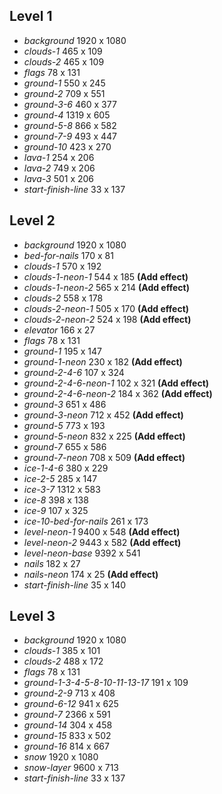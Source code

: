 ## Level 1
* *background* 1920 x 1080
* *clouds-1* 465 x 109
* *clouds-2* 465 x 109
* *flags* 78 x 131
* *ground-1* 550 x 245
* *ground-2* 709 x 551
* *ground-3-6* 460 x 377
* *ground-4* 1319 x 605
* *ground-5-8* 866 x 582
* *ground-7-9* 493 x 447
* *ground-10* 423 x 270
* *lava-1* 254 x 206
* *lava-2* 749 x 206
* *lava-3* 501 x 206
* *start-finish-line* 33 x 137



## Level 2
* *background* 1920 x 1080
* *bed-for-nails* 170 x 81
* *clouds-1* 570 x 192
* *clouds-1-neon-1* 544 x 185 **(Add effect)**
* *clouds-1-neon-2* 565 x 214 **(Add effect)**
* *clouds-2* 558 x 178
* *clouds-2-neon-1* 505 x 170 **(Add effect)**
* *clouds-2-neon-2* 524 x 198 **(Add effect)**
* *elevator* 166 x 27
* *flags* 78 x 131
* *ground-1* 195 x 147
* *ground-1-neon* 230 x 182 **(Add effect)**
* *ground-2-4-6* 107 x 324
* *ground-2-4-6-neon-1* 102 x 321 **(Add effect)**
* *ground-2-4-6-neon-2* 184 x 362 **(Add effect)**
* *ground-3* 651 x 486
* *ground-3-neon* 712 x 452 **(Add effect)**
* *ground-5* 773 x 193
* *ground-5-neon* 832 x 225 **(Add effect)**
* *ground-7* 655 x 586
* *ground-7-neon* 708 x 509 **(Add effect)**
* *ice-1-4-6* 380 x 229
* *ice-2-5* 285 x 147
* *ice-3-7* 1312 x 583
* *ice-8* 398 x 138
* *ice-9* 107 x 325
* *ice-10-bed-for-nails* 261 x 173
* *level-neon-1* 9400 x 548 **(Add effect)**
* *level-neon-2* 9443 x 582 **(Add effect)**
* *level-neon-base* 9392 x 541
* *nails* 182 x 27
* *nails-neon* 174 x 25 **(Add effect)**
* *start-finish-line* 35 x 140


## Level 3
* *background* 1920 x 1080
* *clouds-1* 385 x 101
* *clouds-2* 488 x 172
* *flags* 78 x 131
* *ground-1-3-4-5-8-10-11-13-17* 191 x 109
* *ground-2-9* 713 x 408
* *ground-6-12* 941 x 625
* *ground-7* 2366 x 591
* *ground-14* 304 x 458
* *ground-15* 833 x 502
* *ground-16* 814 x 667
* *snow* 1920 x 1080
* *snow-layer* 9600 x 713
* *start-finish-line* 33 x 137
